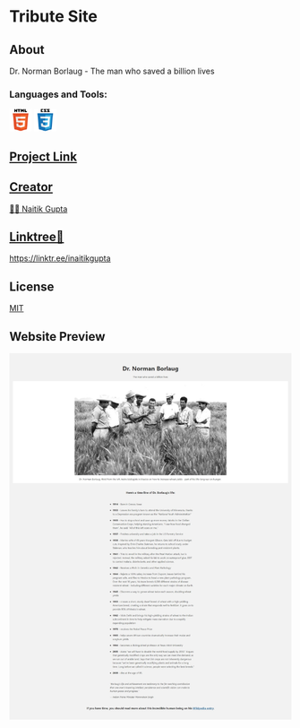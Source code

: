 # Tribute Site


## About
Dr. Norman Borlaug - The man who saved a billion lives


<h3 align="left">Languages and Tools:</h3>
<p align="left">
  <img src="https://raw.githubusercontent.com/devicons/devicon/master/icons/html5/html5-original-wordmark.svg" alt="html5"
    width="40" height="40" /> </a> <a href="https://www.adobe.com/in/products/illustrator.html" target="_blank" rel="noreferrer">
  <img src="https://raw.githubusercontent.com/devicons/devicon/master/icons/css3/css3-original-wordmark.svg" alt="css3"
    width="40" height="40" /> </a> <a href="https://www.w3.org/html/" target="_blank" rel="noreferrer"> 
</p>


## Project Link


## Creator
👨‍💻 Naitik Gupta

## Linktree🌴
https://linktr.ee/inaitikgupta


## License
[MIT](https://choosealicense.com/licenses/mit/)


## Website Preview
![Alt](https://github.com/nick2498/tribute-site/blob/main/Project_Sreeenshot.jpeg)
